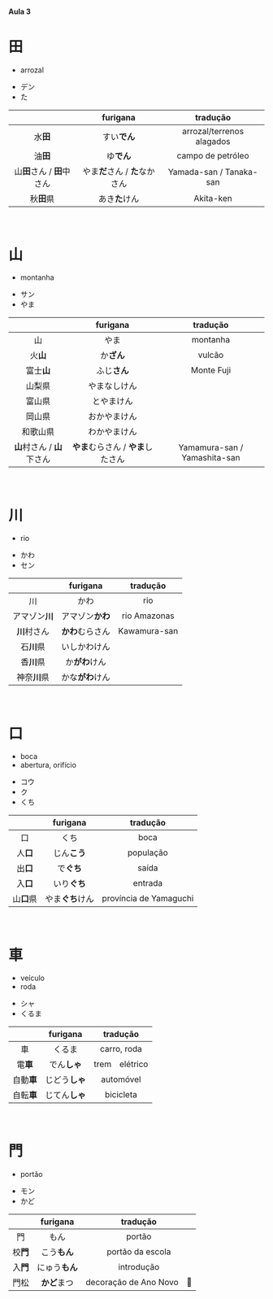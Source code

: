 #### Aula 3


# 田
- arrozal

<ul><li>デン</li><li>た</li></ul>

|  | furigana | tradução |
|:---:|:---:|:---:|
| 水**田** | すい**でん** | arrozal/terrenos alagados |
| 油**田** | ゆ**でん** | campo de petróleo |
| 山**田**さん / **田**中さん | やま**だ**さん / **た**なかさん | Yamada-san / Tanaka-san |
| 秋**田**県 | あき**た**けん | Akita-ken |

<br>


# 山
- montanha

<ul><li>サン</li><li>やま</li></ul>

|  | furigana | tradução |
|:---:|:---:|:---:|
| 山 | やま | montanha |
| 火**山** | か**ざん** | vulcão |
| 富士**山** | ふじ**さん** | Monte Fuji |
| 山梨県 | やまなしけん |  |
| 富山県 | とやまけん |  |
| 岡山県 | おかやまけん |  |
| 和歌山県 | わかやまけん |  |
| **山**村さん / **山**下さん | **やま**むらさん / **やま**したさん | Yamamura-san / Yamashita-san |

<br>


# 川
- rio

<ul><li>かわ</li><li>セン</li></ul>

|  | furigana | tradução |
|:---:|:---:|:---:|
| 川 | かわ | rio |
| アマゾン**川** | アマゾン**かわ** | rio Amazonas |
| **川**村さん | **かわ**むらさん | Kawamura-san |
| 石**川**県 | いしかわけん |  |
| 香**川**県 | か**がわ**けん |  |
| 神奈**川**県 | かな**がわ**けん |  |

<br>


# 口
<ul><li>boca</li><li>abertura, orifício</li></ul>

<ul><li>コウ</li><li>ク</li><li>くち</li></ul>

|  | furigana | tradução |
|:---:|:---:|:---:|
| 口 | くち | boca |
| 人**口** | じん**こう** | população |
| 出**口** | で**ぐち** | saída |
| 入**口** | いり**ぐち** | entrada |
| 山**口**県 | やま**ぐち**けん | província de Yamaguchi |

<br>


# 車
<ul><li>veículo</li><li>roda</li></ul>

<ul><li>シャ</li><li>くるま</li></ul>

|  | furigana | tradução |
|:---:|:---:|:---:|
| 車 | くるま | carro, roda |
| 電**車** | でん**しゃ** | trem　elétrico |
| 自動**車** | じどう**しゃ** | automóvel |
| 自転**車** | じてん**しゃ** | bicicleta |

<br>


# 門
- portão

<ul><li>モン</li><li>かど</li></ul>

|  | furigana | tradução |
|:---:|:---:|:---:|
| 門 | もん | portão |
| 校**門** | こう**もん** | portão da escola |
| 入**門** | にゅう**もん** | introdução |
| 門松 |**かど**まつ | decoração de Ano Novo　🎍 |